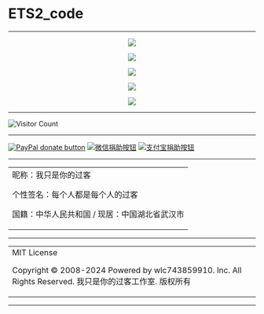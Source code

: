# ETS2_code

---

<p align="center">
  <img src="https://raw.github.ink/wlc743859910/ETS2_code/master/img/1.webp">
</p>

<p align="center">
  <img src="https://raw.github.ink/wlc743859910/ETS2_code/master/img/2.webp">
</p>

<p align="center">
  <img src="https://raw.github.ink/wlc743859910/ETS2_code/master/img/3.webp">
</p>

<p align="center">
  <img src="https://raw.github.ink/wlc743859910/ETS2_code/master/img/4.webp">
</p>

<p align="center">
  <img src="https://raw.github.ink/wlc743859910/ETS2_code/master/img/5.webp">
</p>

---

![Visitor Count](https://profile-counter.glitch.me/{ETS2_code}/count.svg)

---

[![PayPal donate button](https://img.shields.io/badge/PayPal-donate-green.svg)](https://paypal.me/)  [![微信捐助按钮](https://img.shields.io/badge/%E5%BE%AE%E4%BF%A1-%E5%90%91TA%E6%8D%90%E5%8A%A9-green.svg)](图片链接) [![支付宝捐助按钮](https://img.shields.io/badge/%E6%94%AF%E4%BB%98%E5%AE%9D-%E5%90%91TA%E6%8D%90%E5%8A%A9-green.svg)](图片链接)

---

<table>
    <tr>
        <td >
昵称：我只是你的过客

个性签名：每个人都是每个人的过客

国籍：中华人民共和国 / 现居：中国湖北省武汉市
        </center>
        </td>
    </tr>
</table>

---

<table>
    <tr>
        <td >
MIT License

Copyright © 2008-2024 Powered by wlc743859910. Inc. All Rights Reserved. 我只是你的过客工作室. 版权所有
        </center>
        </td>
    </tr>
</table>

---
